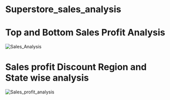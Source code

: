
# Superstore_sales_analysis

# Top and Bottom Sales Profit Analysis
![Sales_Analysis](https://user-images.githubusercontent.com/83611005/147140832-7d60af2e-7bb6-4e97-a4aa-e66dba2c7168.png)

# Sales profit Discount Region and State wise analysis
![Sales_profit_analysis](https://user-images.githubusercontent.com/83611005/147156867-28c940e5-2d41-42ef-9de1-a5364091a3fc.png)
